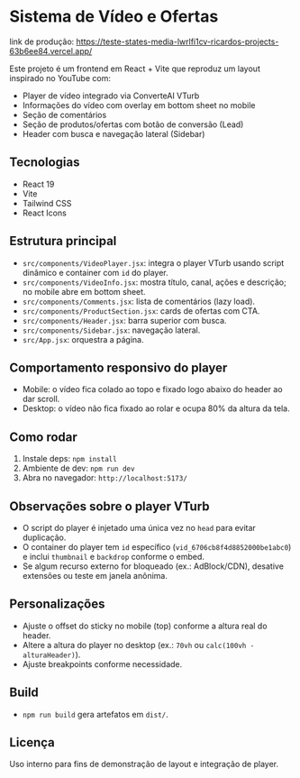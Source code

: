 # Sistema de Vídeo e Ofertas

link de produção: https://teste-states-media-lwrlfi1cv-ricardos-projects-63b6ee84.vercel.app/

Este projeto é um frontend em React + Vite que reproduz um layout inspirado no YouTube com:
- Player de vídeo integrado via ConverteAI VTurb
- Informações do vídeo com overlay em bottom sheet no mobile
- Seção de comentários
- Seção de produtos/ofertas com botão de conversão (Lead)
- Header com busca e navegação lateral (Sidebar)

## Tecnologias
- React 19
- Vite
- Tailwind CSS
- React Icons

## Estrutura principal
- `src/components/VideoPlayer.jsx`: integra o player VTurb usando script dinâmico e container com `id` do player.
- `src/components/VideoInfo.jsx`: mostra título, canal, ações e descrição; no mobile abre em bottom sheet.
- `src/components/Comments.jsx`: lista de comentários (lazy load).
- `src/components/ProductSection.jsx`: cards de ofertas com CTA.
- `src/components/Header.jsx`: barra superior com busca.
- `src/components/Sidebar.jsx`: navegação lateral.
- `src/App.jsx`: orquestra a página.

## Comportamento responsivo do player
- Mobile: o vídeo fica colado ao topo e fixado logo abaixo do header ao dar scroll.
- Desktop: o vídeo não fica fixado ao rolar e ocupa 80% da altura da tela.

## Como rodar
1. Instale deps: `npm install`
2. Ambiente de dev: `npm run dev`
3. Abra no navegador: `http://localhost:5173/`

## Observações sobre o player VTurb
- O script do player é injetado uma única vez no `head` para evitar duplicação.
- O container do player tem `id` específico (`vid_6706cb8f4d8852000be1abc0`) e inclui `thumbnail` e `backdrop` conforme o embed.
- Se algum recurso externo for bloqueado (ex.: AdBlock/CDN), desative extensões ou teste em janela anônima.

## Personalizações
- Ajuste o offset do sticky no mobile (top) conforme a altura real do header.
- Altere a altura do player no desktop (ex.: `70vh` ou `calc(100vh - alturaHeader)`).
- Ajuste breakpoints conforme necessidade.

## Build
- `npm run build` gera artefatos em `dist/`.

## Licença
Uso interno para fins de demonstração de layout e integração de player.
